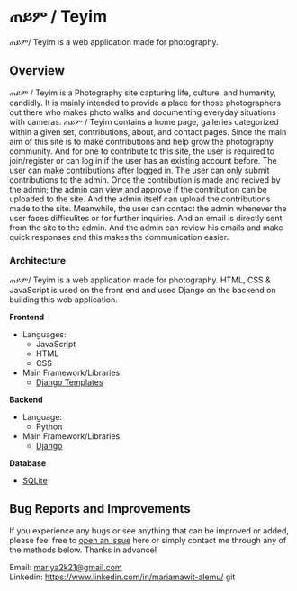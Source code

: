 # ጠይም / Teyim

ጠይም/ Teyim is a web application made for photography. 

## Overview

ጠይም / Teyim is a Photography site capturing life, culture, and humanity, candidly. It is mainly intended to provide a place for those photographers out there who makes photo walks and documenting everyday situations with cameras. ጠይም / Teyim contains a home page, galleries categorized within a given set, contributions, about, and contact pages. Since the main aim of this site is to make contributions and help grow the photography community. And for one to contribute to this site, the user is required to join/register or can log in if the user has an existing account before. The user can make contributions after logged in. The user can only submit contributions to the admin. Once the contribution is made and recived by the admin; the admin can view and approve if the contribution can be uploaded to the site. And the admin itself can upload the contributions made to the site. Meanwhile, the user can contact the admin whenever the user faces difficulites or for further inquiries. And an email is directly sent from the site to the admin. And the admin can review his emails and make quick responses and this makes the communication easier. 


### Architecture
ጠይም/ Teyim is a web application made for photography. HTML, CSS & JavaScript is used on the front end and used Django on the backend on building this web application.


**Frontend**
- Languages: 
 	* JavaScript
	* HTML
	* CSS
- Main Framework/Libraries:
 	* [Django Templates](https://docs.djangoproject.com/en/3.1/ref/templates/language/)
	

**Backend**
- Language: 
	* Python
- Main Framework/Libraries:
 	* [Django](https://www.djangoproject.com/)

**Database**
- [SQLite](https://www.sqlite.org/index.html)

## Bug Reports and Improvements
If you experience any bugs or see anything that can be improved or added, please feel free to [open an issue](https://github.com/MariyaEA/teyim/issues) here or simply contact me through any of the methods below. Thanks in advance!

Email: mariya2k21@gmail.com <br/>
Linkedin: https://www.linkedin.com/in/mariamawit-alemu/
git